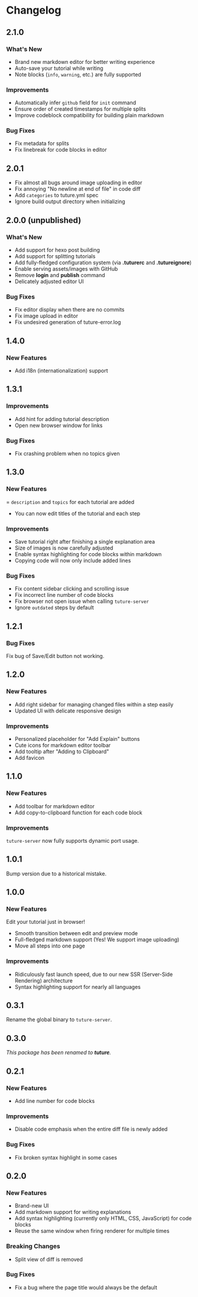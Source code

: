 # Changelog

## 2.1.0

### What's New

- Brand new markdown editor for better writing experience
- Auto-save your tutorial while writing
- Note blocks (`info`, `warning`, etc.) are fully supported

### Improvements

- Automatically infer `github` field for `init` command
- Ensure order of created timestamps for multiple splits
- Improve codeblock compatibility for building plain markdown

### Bug Fixes

- Fix metadata for splits
- Fix linebreak for code blocks in editor

## 2.0.1

- Fix almost all bugs around image uploading in editor
- Fix annoying "No newline at end of file" in code diff
- Add `categories` to tuture.yml spec
- Ignore build output directory when initializing

## 2.0.0 (unpublished)

### What's New

- Add support for hexo post building
- Add support for splitting tutorials
- Add fully-fledged configuration system (via **.tuturerc** and **.tutureignore**)
- Enable serving assets/images with GitHub
- Remove **login** and **publish** command
- Delicately adjusted editor UI

### Bug Fixes

- Fix editor display when there are no commits
- Fix image upload in editor
- Fix undesired generation of tuture-error.log

## 1.4.0

### New Features

- Add i18n (internationalization) support

## 1.3.1

### Improvements

- Add hint for adding tutorial description
- Open new browser window for links

### Bug Fixes

- Fix crashing problem when no topics given

## 1.3.0

### New Features

= `description` and `topics` for each tutorial are added

- You can now edit titles of the tutorial and each step

### Improvements

- Save tutorial right after finishing a single explanation area
- Size of images is now carefully adjusted
- Enable syntax highlighting for code blocks within markdown
- Copying code will now only include added lines

### Bug Fixes

- Fix content sidebar clicking and scrolling issue
- Fix incorrect line number of code blocks
- Fix browser not open issue when calling `tuture-server`
- Ignore `outdated` steps by default

## 1.2.1

### Bug Fixes

Fix bug of Save/Edit button not working.

## 1.2.0

### New Features

- Add right sidebar for managing changed files within a step easily
- Updated UI with delicate responsive design

### Improvements

- Personalized placeholder for "Add Explain" buttons
- Cute icons for markdown editor toolbar
- Add tooltip after "Adding to Clipboard"
- Add favicon

## 1.1.0

### New Features

- Add toolbar for markdown editor
- Add copy-to-clipboard function for each code block

### Improvements

`tuture-server` now fully supports dynamic port usage.

## 1.0.1

Bump version due to a historical mistake.

## 1.0.0

### New Features

Edit your tutorial just in browser!

- Smooth transition between edit and preview mode
- Full-fledged markdown support (Yes! We support image uploading)
- Move all steps into one page

### Improvements

- Ridiculously fast launch speed, due to our new SSR (Server-Side Rendering) architecture
- Syntax highlighting support for nearly all languages

## 0.3.1

Rename the global binary to `tuture-server`.

## 0.3.0

_This package has been renamed to **tuture**._

## 0.2.1

### New Features

- Add line number for code blocks

### Improvements

- Disable code emphasis when the entire diff file is newly added

### Bug Fixes

- Fix broken syntax highlight in some cases

## 0.2.0

### New Features

- Brand-new UI
- Add markdown support for writing explanations
- Add syntax highlighting (currently only HTML, CSS, JavaScript) for code blocks
- Reuse the same window when firing renderer for multiple times

### Breaking Changes

- Split view of diff is removed

### Bug Fixes

- Fix a bug where the page title would always be the default
